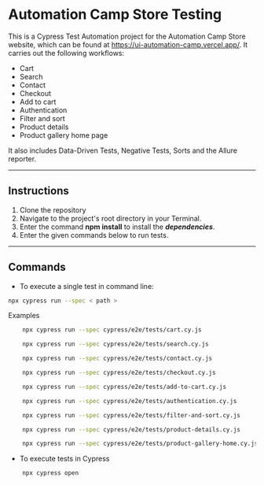 # Automation Camp Store Testing

This is a Cypress Test Automation project for the Automation Camp Store website, which can be found at https://ui-automation-camp.vercel.app/. It carries out the following workflows:

* Cart
* Search 
* Contact 
* Checkout
* Add to cart
* Authentication
* Filter and sort
* Product details
* Product gallery home page

It also includes Data-Driven Tests, Negative Tests, Sorts and the Allure reporter.

---

## Instructions

1. Clone the repository
2. Navigate to the project's root directory in your Terminal.
3. Enter the command **npm install** to install the ***dependencies***.
4. Enter the given commands below to run tests.

---

## Commands

* To execute a single test in command line:
```bash
npx cypress run --spec < path >
```
Examples
```bash
    npx cypress run --spec cypress/e2e/tests/cart.cy.js
```
```bash
    npx cypress run --spec cypress/e2e/tests/search.cy.js
```
```bash
    npx cypress run --spec cypress/e2e/tests/contact.cy.js
```
```bash
    npx cypress run --spec cypress/e2e/tests/checkout.cy.js
```
```bash
    npx cypress run --spec cypress/e2e/tests/add-to-cart.cy.js
```
```bash
    npx cypress run --spec cypress/e2e/tests/authentication.cy.js
```
```bash
    npx cypress run --spec cypress/e2e/tests/filter-and-sort.cy.js
```
```bash
    npx cypress run --spec cypress/e2e/tests/product-details.cy.js
```
```bash
    npx cypress run --spec cypress/e2e/tests/product-gallery-home.cy.js
```
* To execute tests in Cypress
```bash
    npx cypress open
```

